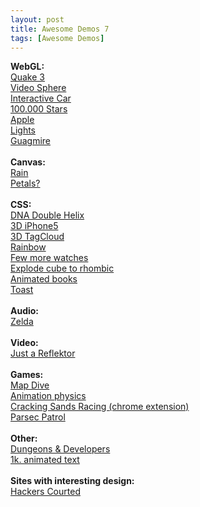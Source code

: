 ```yaml
---
layout: post
title: Awesome Demos 7
tags: [Awesome Demos]
---
```


<div>
  <strong>
    WebGL:
  </strong>
</div>
<div>
  <a href="http://media.tojicode.com/q3bsp/" target="_blank">
    Quake 3
  </a>
</div>
<div>
  <a href="http://labs.gooengine.com/videosphere/" target="_blank">
    Video Sphere
  </a>
</div>
<div>
  <a href="http://3d.cl3ver.com/demos/interactive-car/" target="_blank">
    Interactive Car
  </a>
</div>
<div>
  <a href="http://workshop.chromeexperiments.com/stars/" target="_blank">
    100.000 Stars
  </a>
</div>
<div>
  <a href="http://glsl.heroku.com/e#413.0" target="_blank">
    Apple
  </a>
</div>
<div>
  <a href="http://glsl.heroku.com/e#435.0" target="_blank">
    Lights
  </a>
</div>
<div>
  <a href="http://glsl.heroku.com/e#347.0" target="_blank">
    Guagmire
  </a>
</div>
<div>
  &nbsp;
</div>
<div>
  <strong>
    Canvas:
  </strong>
</div>
<div>
  <a href="http://codepen.io/Sheepeuh/pen/cFazd" target="_blank">
    Rain
  </a>
</div>
<div>
  <a href="http://codepen.io/rlemon/pen/gkwzF" target="_blank">
    Petals?
  </a>
</div>
<div>
  &nbsp;
</div>
<div>
  <strong>
    CSS:
  </strong>
</div>
<div>
  <a href="http://codepen.io/hugo/pen/AjJFL" target="_blank">
    DNA Double Helix
  </a>
</div>
<div>
  <a href="http://codepen.io/jordanoaragao/pen/hyFzg" target="_blank">
    3D iPhone5
  </a>
</div>
<div>
  <a href="http://codepen.io/maggiben/pen/zhloq" target="_blank">
    3D TagCloud
  </a>
</div>
<div>
  <a href="http://codepen.io/hugo/pen/IfDhj" target="_blank">
    Rainbow
  </a>
</div>
<div>
  <a href="http://codepen.io/hugo/pen/xIbnz" target="_blank">
    Few more watches
  </a>
</div>
<div>
  <a href="http://codepen.io/thebabydino/pen/yehGi" target="_blank">
    Explode cube to rhombic
  </a>
</div>
<div>
  <a href="http://codepen.io/siiron/pen/bufei" target="_blank">
    Animated books
  </a>
</div>
<div>
  <a href="http://cssdeck.com/labs/xyzzdgdg" target="_blank">
    Toast
  </a>
</div>
<div>
  &nbsp;
</div>
<div>
  <strong>
    Audio:
  </strong>
</div>
<div>
  <a href="http://jsfiddle.net/remotesynth/cSGwx/light/" target="_blank">
    Zelda
  </a>
</div>
<div>
  &nbsp;
</div>
<div>
  <strong>
    Video:
  </strong>
</div>
<div>
  <a href="https://www.justareflektor.com/" target="_blank">
    Just a Reflektor
  </a>
</div>
<div>
  &nbsp;
</div>
<div>
  <strong>
    Games:
  </strong>
</div>
<div>
  <a href="http://mapdive.weareinstrument.com/" target="_blank">
    Map Dive
  </a>
</div>
<div>
  <a href="http://alteredqualia.com/xg/examples/animation_physics_level.html" target="_blank">
    Animation physics
  </a>
</div>
<div>
  <a href="https://chrome.google.com/webstore/detail/cracking-sands-racing/pnafpgbiiobelphegdbieldnmojicndb/" target="_blank">
    Cracking Sands Racing (chrome extension)
  </a>
</div>
<div>
  <a href="http://lmorchard.github.io/parsec-patrol/" target="_blank">
    Parsec Patrol
  </a>
</div>
<div>
  &nbsp;
</div>
<div>
  <strong>
    Other:
  </strong>
</div>
<div>
  <a href="http://www.dungeonsanddevelopers.com/" target="_blank">
    Dungeons &amp; Developers
  </a>
</div>
<div>
  <a href="http://aem1k.com/world/" target="_blank">
    1k. animated text
  </a>
</div>
<div>
  &nbsp;
</div>
<div>
  <strong>
    Sites with interesting design:
  </strong>
</div>
<div>
  <a href="http://www.rollingstone.com/feature/the-geeks-on-the-frontlines#i.adiw3muwzejp10" target="_blank">
    Hackers Courted
  </a>
</div>